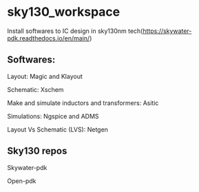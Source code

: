 # sky130_workspace
Install softwares to IC design in sky130nm tech(https://skywater-pdk.readthedocs.io/en/main/)

## Softwares:
Layout: Magic and Klayout

Schematic: Xschem

Make and simulate inductors and transformers: Asitic

Simulations: Ngspice and ADMS

Layout Vs Schematic (LVS): Netgen

## Sky130 repos
Skywater-pdk

Open-pdk


